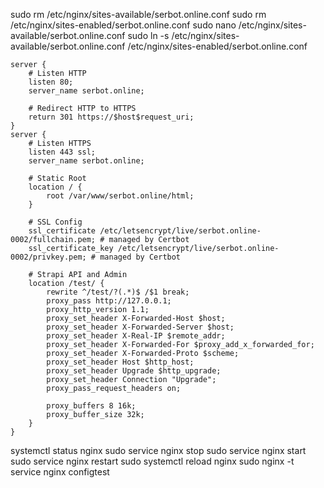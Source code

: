 sudo rm /etc/nginx/sites-available/serbot.online.conf
sudo rm /etc/nginx/sites-enabled/serbot.online.conf
sudo nano /etc/nginx/sites-available/serbot.online.conf
sudo ln -s /etc/nginx/sites-available/serbot.online.conf /etc/nginx/sites-enabled/serbot.online.conf

```
server {
    # Listen HTTP
    listen 80;
    server_name serbot.online;

    # Redirect HTTP to HTTPS
    return 301 https://$host$request_uri;
}
server {
    # Listen HTTPS
    listen 443 ssl;
    server_name serbot.online;
    
    # Static Root
    location / {
        root /var/www/serbot.online/html;
    }
    
    # SSL Config
    ssl_certificate /etc/letsencrypt/live/serbot.online-0002/fullchain.pem; # managed by Certbot
    ssl_certificate_key /etc/letsencrypt/live/serbot.online-0002/privkey.pem; # managed by Certbot

    # Strapi API and Admin
    location /test/ {
        rewrite ^/test/?(.*)$ /$1 break;
        proxy_pass http://127.0.0.1;
        proxy_http_version 1.1;
        proxy_set_header X-Forwarded-Host $host;
        proxy_set_header X-Forwarded-Server $host;
        proxy_set_header X-Real-IP $remote_addr;
        proxy_set_header X-Forwarded-For $proxy_add_x_forwarded_for;
        proxy_set_header X-Forwarded-Proto $scheme;
        proxy_set_header Host $http_host;
        proxy_set_header Upgrade $http_upgrade;
        proxy_set_header Connection "Upgrade";
        proxy_pass_request_headers on;
        
        proxy_buffers 8 16k;
        proxy_buffer_size 32k;
    }
}
```

systemctl status nginx
sudo service nginx stop
sudo service nginx start
sudo service nginx restart
sudo systemctl reload nginx
sudo nginx -t
service nginx configtest